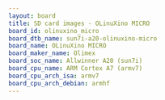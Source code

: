 ```yaml
---
layout: board
title: SD card images - OLinuXino MICRO
board_id: olinuxino_micro
board_dtb_name: sun7i-a20-olinuxino-micro
board_name: OLinuXino MICRO
board_maker_name: Olimex
board_soc_name: Allwinner A20 (sun7i)
board_cpu_name: ARM Cortex A7 (armv7)
board_cpu_arch_isa: armv7
board_cpu_arch_debian: armhf
---
```

